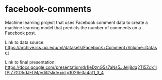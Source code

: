 # facebook-comments

Machine learning project that uses Facebook comment data to create a machine learning model that predicts the number of comments on a Facebook post.

Link to data source: https://archive.ics.uci.edu/ml/datasets/Facebook+Comment+Volume+Dataset

Link to final presentation: https://docs.google.com/presentation/d/1ieDznG5s7aNs5JJelj8dq2TI5Zdx1lfPIZ7GD5dJELM/edit#slide=id.g1026e3a4a11_3_4

